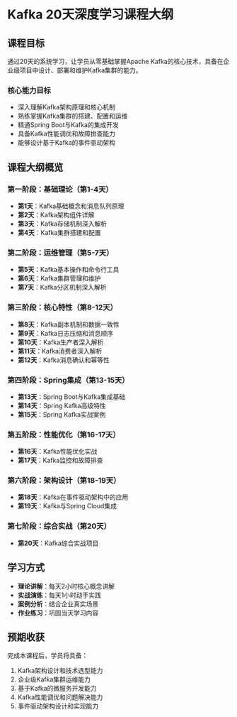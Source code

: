# Kafka 20天深度学习课程大纲

## 课程目标

通过20天的系统学习，让学员从零基础掌握Apache Kafka的核心技术，具备在企业级项目中设计、部署和维护Kafka集群的能力。

### 核心能力目标
- 深入理解Kafka架构原理和核心机制
- 熟练掌握Kafka集群的搭建、配置和运维
- 精通Spring Boot与Kafka的集成开发
- 具备Kafka性能调优和故障排查能力
- 能够设计基于Kafka的事件驱动架构

## 课程大纲概览

### 第一阶段：基础理论（第1-4天）
- **第1天**：Kafka基础概念和消息队列原理
- **第2天**：Kafka架构组件详解
- **第3天**：Kafka存储机制深入解析
- **第4天**：Kafka集群搭建和配置

### 第二阶段：运维管理（第5-7天）
- **第5天**：Kafka基本操作和命令行工具
- **第6天**：Kafka集群管理和维护
- **第7天**：Kafka分区机制深入解析

### 第三阶段：核心特性（第8-12天）
- **第8天**：Kafka副本机制和数据一致性
- **第9天**：Kafka日志压缩和消息顺序
- **第10天**：Kafka生产者深入解析
- **第11天**：Kafka消费者深入解析
- **第12天**：Kafka消息确认和幂等性

### 第四阶段：Spring集成（第13-15天）
- **第13天**：Spring Boot与Kafka集成基础
- **第14天**：Spring Kafka高级特性
- **第15天**：Spring Kafka实战案例

### 第五阶段：性能优化（第16-17天）
- **第16天**：Kafka性能优化实战
- **第17天**：Kafka监控和故障排查

### 第六阶段：架构设计（第18-19天）
- **第18天**：Kafka在事件驱动架构中的应用
- **第19天**：Kafka与Spring Cloud集成

### 第七阶段：综合实战（第20天）
- **第20天**：Kafka综合实战项目

## 学习方式

- **理论讲解**：每天2小时核心概念讲解
- **实战演练**：每天1小时动手实践
- **案例分析**：结合企业真实场景
- **作业练习**：巩固当天学习内容

## 预期收获

完成本课程后，学员将具备：
1. Kafka架构设计和技术选型能力
2. 企业级Kafka集群运维能力
3. 基于Kafka的微服务开发能力
4. Kafka性能调优和问题解决能力
5. 事件驱动架构设计和实现能力